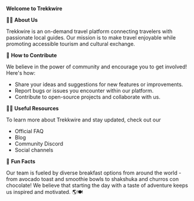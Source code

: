 **Welcome to Trekkwire** 

🙋‍♀️ **About Us**

Trekkwire is an on-demand travel platform connecting travelers with passionate local guides. Our mission is to make travel enjoyable while promoting accessible tourism and cultural exchange.

🌈 **How to Contribute**

We believe in the power of community and encourage you to get involved! Here's how:

* Share your ideas and suggestions for new features or improvements.
* Report bugs or issues you encounter within our platform. 
* Contribute to open-source projects and collaborate with us. 

👩‍💻 **Useful Resources**

To learn more about Trekkwire and stay updated, check out our

* Official FAQ
* Blog
* Community Discord
* Social channels

🍿 **Fun Facts**

Our team is fueled by diverse breakfast options from around the world - from avocado toast and smoothie bowls to shakshuka and churros con chocolate! We believe that starting the day with a taste of adventure keeps us inspired and motivated. 🌎🍽️
